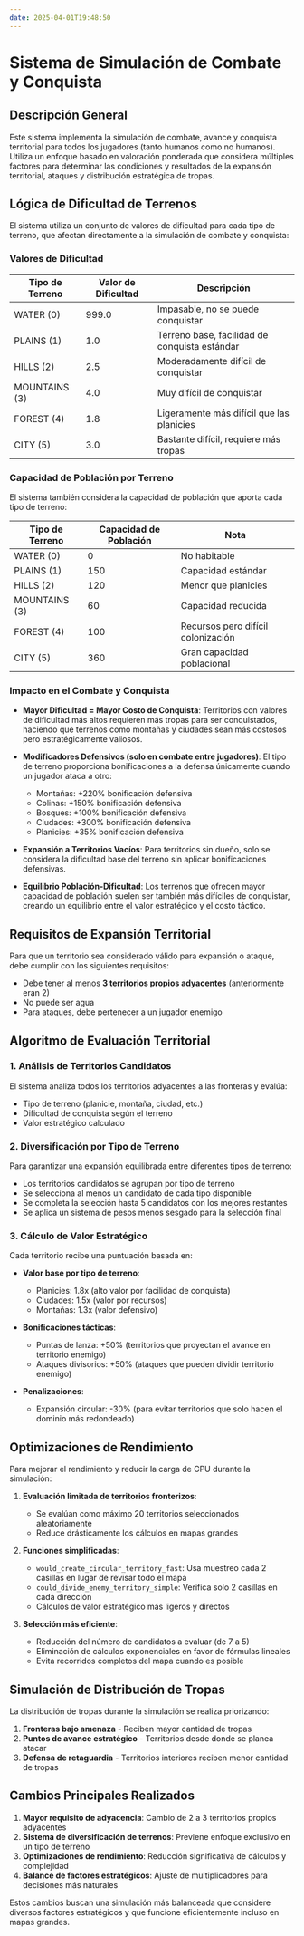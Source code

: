 ```yaml
---
date: 2025-04-01T19:48:50
---
```

# Sistema de Simulación de Combate y Conquista

## Descripción General

Este sistema implementa la simulación de combate, avance y conquista territorial para todos los jugadores (tanto humanos como no humanos). Utiliza un enfoque basado en valoración ponderada que considera múltiples factores para determinar las condiciones y resultados de la expansión territorial, ataques y distribución estratégica de tropas.

## Lógica de Dificultad de Terrenos

El sistema utiliza un conjunto de valores de dificultad para cada tipo de terreno, que afectan directamente a la simulación de combate y conquista:

### Valores de Dificultad

| Tipo de Terreno | Valor de Dificultad | Descripción |
|-----------------|---------------------|-------------|
| WATER (0)       | 999.0               | Impasable, no se puede conquistar |
| PLAINS (1)      | 1.0                 | Terreno base, facilidad de conquista estándar |
| HILLS (2)       | 2.5                 | Moderadamente difícil de conquistar |
| MOUNTAINS (3)   | 4.0                 | Muy difícil de conquistar |
| FOREST (4)      | 1.8                 | Ligeramente más difícil que las planicies |
| CITY (5)        | 3.0                 | Bastante difícil, requiere más tropas |

### Capacidad de Población por Terreno

El sistema también considera la capacidad de población que aporta cada tipo de terreno:

| Tipo de Terreno | Capacidad de Población | Nota |
|-----------------|------------------------|------|
| WATER (0)       | 0                      | No habitable |
| PLAINS (1)      | 150                    | Capacidad estándar |
| HILLS (2)       | 120                    | Menor que planicies |
| MOUNTAINS (3)   | 60                     | Capacidad reducida |
| FOREST (4)      | 100                    | Recursos pero difícil colonización |
| CITY (5)        | 360                    | Gran capacidad poblacional |

### Impacto en el Combate y Conquista

- **Mayor Dificultad = Mayor Costo de Conquista**: Territorios con valores de dificultad más altos requieren más tropas para ser conquistados, haciendo que terrenos como montañas y ciudades sean más costosos pero estratégicamente valiosos.

- **Modificadores Defensivos (solo en combate entre jugadores)**: El tipo de terreno proporciona bonificaciones a la defensa únicamente cuando un jugador ataca a otro:
  - Montañas: +220% bonificación defensiva
  - Colinas: +150% bonificación defensiva
  - Bosques: +100% bonificación defensiva
  - Ciudades: +300% bonificación defensiva
  - Planicies: +35% bonificación defensiva

- **Expansión a Territorios Vacíos**: Para territorios sin dueño, solo se considera la dificultad base del terreno sin aplicar bonificaciones defensivas.

- **Equilibrio Población-Dificultad**: Los terrenos que ofrecen mayor capacidad de población suelen ser también más difíciles de conquistar, creando un equilibrio entre el valor estratégico y el costo táctico.

## Requisitos de Expansión Territorial

Para que un territorio sea considerado válido para expansión o ataque, debe cumplir con los siguientes requisitos:

- Debe tener al menos **3 territorios propios adyacentes** (anteriormente eran 2)
- No puede ser agua
- Para ataques, debe pertenecer a un jugador enemigo

## Algoritmo de Evaluación Territorial

### 1. Análisis de Territorios Candidatos

El sistema analiza todos los territorios adyacentes a las fronteras y evalúa:

- Tipo de terreno (planicie, montaña, ciudad, etc.)
- Dificultad de conquista según el terreno
- Valor estratégico calculado

### 2. Diversificación por Tipo de Terreno

Para garantizar una expansión equilibrada entre diferentes tipos de terreno:

- Los territorios candidatos se agrupan por tipo de terreno
- Se selecciona al menos un candidato de cada tipo disponible
- Se completa la selección hasta 5 candidatos con los mejores restantes
- Se aplica un sistema de pesos menos sesgado para la selección final

### 3. Cálculo de Valor Estratégico

Cada territorio recibe una puntuación basada en:

- **Valor base por tipo de terreno**:
  - Planicies: 1.8x (alto valor por facilidad de conquista)
  - Ciudades: 1.5x (valor por recursos)
  - Montañas: 1.3x (valor defensivo)

- **Bonificaciones tácticas**:
  - Puntas de lanza: +50% (territorios que proyectan el avance en territorio enemigo)
  - Ataques divisorios: +50% (ataques que pueden dividir territorio enemigo)
  
- **Penalizaciones**:
  - Expansión circular: -30% (para evitar territorios que solo hacen el dominio más redondeado)

## Optimizaciones de Rendimiento

Para mejorar el rendimiento y reducir la carga de CPU durante la simulación:

1. **Evaluación limitada de territorios fronterizos**:
   - Se evalúan como máximo 20 territorios seleccionados aleatoriamente
   - Reduce drásticamente los cálculos en mapas grandes

2. **Funciones simplificadas**:
   - `would_create_circular_territory_fast`: Usa muestreo cada 2 casillas en lugar de revisar todo el mapa
   - `could_divide_enemy_territory_simple`: Verifica solo 2 casillas en cada dirección
   - Cálculos de valor estratégico más ligeros y directos

3. **Selección más eficiente**:
   - Reducción del número de candidatos a evaluar (de 7 a 5)
   - Eliminación de cálculos exponenciales en favor de fórmulas lineales
   - Evita recorridos completos del mapa cuando es posible

## Simulación de Distribución de Tropas

La distribución de tropas durante la simulación se realiza priorizando:

1. **Fronteras bajo amenaza** - Reciben mayor cantidad de tropas
2. **Puntos de avance estratégico** - Territorios desde donde se planea atacar
3. **Defensa de retaguardia** - Territorios interiores reciben menor cantidad de tropas

## Cambios Principales Realizados

1. **Mayor requisito de adyacencia**: Cambio de 2 a 3 territorios propios adyacentes
2. **Sistema de diversificación de terrenos**: Previene enfoque exclusivo en un tipo de terreno
3. **Optimizaciones de rendimiento**: Reducción significativa de cálculos y complejidad
4. **Balance de factores estratégicos**: Ajuste de multiplicadores para decisiones más naturales

Estos cambios buscan una simulación más balanceada que considere diversos factores estratégicos y que funcione eficientemente incluso en mapas grandes. 